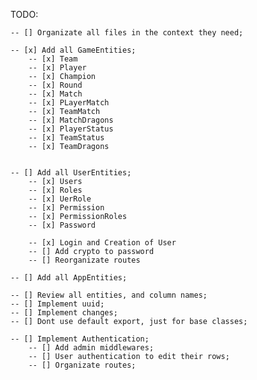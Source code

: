 TODO:

    -- [] Organizate all files in the context they need;

    -- [x] Add all GameEntities;
        -- [x] Team
        -- [x] Player
        -- [x] Champion
        -- [x] Round
        -- [x] Match
        -- [x] PLayerMatch
        -- [x] TeamMatch
        -- [x] MatchDragons
        -- [x] PlayerStatus
        -- [x] TeamStatus
        -- [x] TeamDragons


    -- [] Add all UserEntities;
        -- [x] Users
        -- [x] Roles
        -- [x] UerRole
        -- [x] Permission
        -- [x] PermissionRoles
        -- [x] Password

        -- [x] Login and Creation of User
        -- [] Add crypto to password
        -- [] Reorganizate routes

    -- [] Add all AppEntities;
    
    -- [] Review all entities, and column names;
    -- [] Implement uuid;
    -- [] Implement changes;
    -- [] Dont use default export, just for base classes;

    -- [] Implement Authentication;
        -- [] Add admin middlewares;
        -- [] User authentication to edit their rows;
        -- [] Organizate routes;